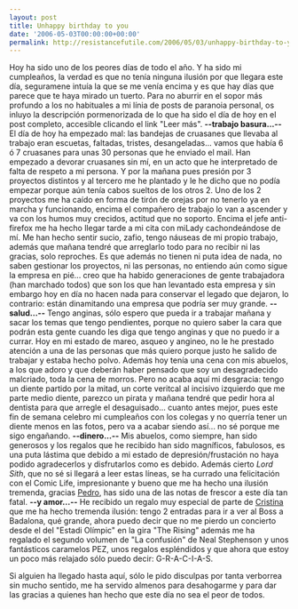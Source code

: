 ```yaml
---
layout: post
title: Unhappy birthday to you
date: '2006-05-03T00:00:00+00:00'
permalink: http://resistancefutile.com/2006/05/03/unhappy-birthday-to-you-2/
---
```

Hoy ha sido uno de los peores días de todo el año. Y ha sido mi cumpleaños, la verdad es que no tenía ninguna ilusión por que llegara este día, seguramene intuía la que se me venía encima y es que hay días que parece que te haya mirado un tuerto. Para no aburrir en el sopor más profundo a los no habituales a mi línia de posts de paranoia personal, os inluyo la descripción pormenorizada de lo que ha sido el día de hoy en el post completo, accesible clicando el link "Leer más".
<span class="fullpost">
<span style="font-weight:bold;">--trabajo basura...--</span>
El día de hoy ha empezado mal: las bandejas de cruasanes que llevaba al trabajo eran escuetas, faltadas, tristes, desangeladas... vamos que había 6 ó 7 cruasanes para unas 30 personas que he enviado el mail. Han empezado a devorar cruasanes sin mí, en un acto  que he interpretado de falta de respeto a mi persona. Y por la mañana pues presión por 3 proyectos distintos y al tercero me he plantado y le he dicho que no podía empezar porque aún tenía cabos sueltos de los otros 2. Uno de los 2 proyectos me ha caído en forma de tirón de orejas por no tenerlo ya en marcha y funcionando, encima el compañero de trabajo lo van a ascender y va con los humos muy crecidos, actitud que no soporto.
Encima el jefe anti-firefox me ha hecho llegar tarde a mi cita con miLady cachondeándose de mí. Me han hecho sentir sucio, zafio, tengo náuseas de mi propio trabajo, además que mañana tendré que arreglarlo todo para no recibir ni las gracias, solo reproches. Es que además no tienen ni puta idea de nada, no saben gestionar los proyectos, ni las personas, no entiendo aún como sigue la empresa en pié... creo que ha habido generaciones de gente trabajadora (han marchado todos) que son los que han levantado esta empresa y sin embargo hoy en día no hacen nada para conservar el legado que dejaron, lo contrario: están dinamitando una empresa que podría ser muy grande.
<span style="font-weight:bold;">--salud...--</span>
Tengo anginas, sólo espero que pueda ir a trabajar  mañana y sacar los temas que tengo pendientes, porque no quiero saber la cara que podrán esta gente cuando les diga que tengo anginas y que no puedo ir a currar. Hoy en mi estado de mareo, asqueo y angineo, no le he prestado atención a una de las personas que más quiero porque justo he salido de trabajar y estaba hecho polvo. Además hoy tenía una cena con mis abuelos, a los que adoro y que deberán haber pensado que soy un desagradecido malcriado, toda la cena de morros. Pero no acaba aquí mi desgracia: tengo un diente partido por la mitad, un corte veritcal al incisivo izquierdo que me parte medio diente, parezco un pirata y mañana tendré que pedir hora al dentista para que arregle el desaguisado... cuanto antes mejor, pues este fin de semana celebro mi cumpleaños con los colegas y no querría tener un diente menos en las fotos, pero va a acabar siendo así... no sé porque me sigo engañando.
<span style="font-weight:bold;">--dinero...--</span>
Mis abuelos, como siempre, han sido generosos y los regalos que he recibido han sido magníficos, fabulosos, es una puta lástima que debido a mi estado de depresión/frustación no haya podido agradecerlos y disfrutarlos como es debido.
Además cierto <span style="font-style:italic;">Lord Sith</span>, que no sé si llegará a leer estas líneas, se ha currado una felicitación con el Comic Life, impresionante y bueno que me ha hecho una ilusión tremenda, gracias <a href="http://cuatrodoce.blogsome.com">Pedro</a>, has sido una de las notas de frescor a este día tan fatal.
<span style="font-weight:bold;">--y amor...--</span>
He recibido un regalo muy especial de parte de <a href="http://childrenatyourfeet.blogspot.com">Cristina</a> que me ha hecho tremenda ilusión: tengo 2 entradas para ir a ver al Boss a Badalona, qué grande, ahora puedo decir que no me pierdo un concierto desde el del "Estadi Olímpic" en la gira "The Rising" además me ha regalado el segundo volumen de "La confusión" de Neal Stephenson y unos fantásticos caramelos PEZ, unos regalos espléndidos y que ahora que estoy un poco más relajado sólo puedo decir: G-R-A-C-I-A-S.

Si alguien ha llegado hasta aquí, sólo le pido disculpas por tanta verborrea sin mucho sentido, me ha servido almenos para desahogarme y para dar las gracias a quienes han hecho que este día no sea el peor de todos.
</span>

